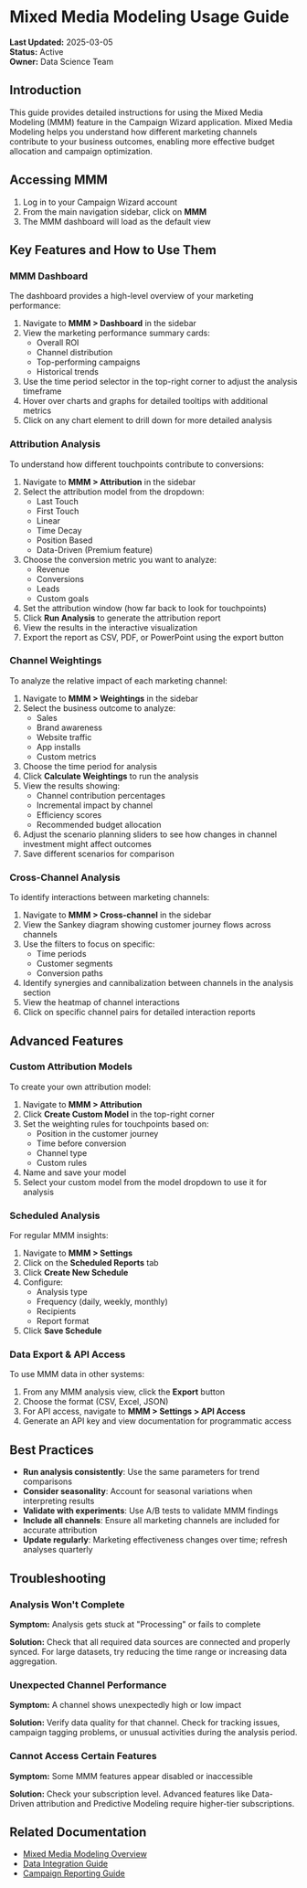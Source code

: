 # Mixed Media Modeling Usage Guide

**Last Updated:** 2025-03-05  
**Status:** Active  
**Owner:** Data Science Team

## Introduction

This guide provides detailed instructions for using the Mixed Media Modeling (MMM) feature in the Campaign Wizard application. Mixed Media Modeling helps you understand how different marketing channels contribute to your business outcomes, enabling more effective budget allocation and campaign optimization.

## Accessing MMM

1. Log in to your Campaign Wizard account
2. From the main navigation sidebar, click on **MMM**
3. The MMM dashboard will load as the default view

## Key Features and How to Use Them

### MMM Dashboard

The dashboard provides a high-level overview of your marketing performance:

1. Navigate to **MMM > Dashboard** in the sidebar
2. View the marketing performance summary cards:
   - Overall ROI
   - Channel distribution
   - Top-performing campaigns
   - Historical trends
3. Use the time period selector in the top-right corner to adjust the analysis timeframe
4. Hover over charts and graphs for detailed tooltips with additional metrics
5. Click on any chart element to drill down for more detailed analysis

### Attribution Analysis

To understand how different touchpoints contribute to conversions:

1. Navigate to **MMM > Attribution** in the sidebar
2. Select the attribution model from the dropdown:
   - Last Touch
   - First Touch
   - Linear
   - Time Decay
   - Position Based
   - Data-Driven (Premium feature)
3. Choose the conversion metric you want to analyze:
   - Revenue
   - Conversions
   - Leads
   - Custom goals
4. Set the attribution window (how far back to look for touchpoints)
5. Click **Run Analysis** to generate the attribution report
6. View the results in the interactive visualization
7. Export the report as CSV, PDF, or PowerPoint using the export button

### Channel Weightings

To analyze the relative impact of each marketing channel:

1. Navigate to **MMM > Weightings** in the sidebar
2. Select the business outcome to analyze:
   - Sales
   - Brand awareness
   - Website traffic
   - App installs
   - Custom metrics
3. Choose the time period for analysis
4. Click **Calculate Weightings** to run the analysis
5. View the results showing:
   - Channel contribution percentages
   - Incremental impact by channel
   - Efficiency scores
   - Recommended budget allocation
6. Adjust the scenario planning sliders to see how changes in channel investment might affect outcomes
7. Save different scenarios for comparison

### Cross-Channel Analysis

To identify interactions between marketing channels:

1. Navigate to **MMM > Cross-channel** in the sidebar
2. View the Sankey diagram showing customer journey flows across channels
3. Use the filters to focus on specific:
   - Time periods
   - Customer segments
   - Conversion paths
4. Identify synergies and cannibalization between channels in the analysis section
5. View the heatmap of channel interactions
6. Click on specific channel pairs for detailed interaction reports

## Advanced Features

### Custom Attribution Models

To create your own attribution model:

1. Navigate to **MMM > Attribution**
2. Click **Create Custom Model** in the top-right corner
3. Set the weighting rules for touchpoints based on:
   - Position in the customer journey
   - Time before conversion
   - Channel type
   - Custom rules
4. Name and save your model
5. Select your custom model from the model dropdown to use it for analysis

### Scheduled Analysis

For regular MMM insights:

1. Navigate to **MMM > Settings**
2. Click on the **Scheduled Reports** tab
3. Click **Create New Schedule**
4. Configure:
   - Analysis type
   - Frequency (daily, weekly, monthly)
   - Recipients
   - Report format
5. Click **Save Schedule**

### Data Export & API Access

To use MMM data in other systems:

1. From any MMM analysis view, click the **Export** button
2. Choose the format (CSV, Excel, JSON)
3. For API access, navigate to **MMM > Settings > API Access**
4. Generate an API key and view documentation for programmatic access

## Best Practices

- **Run analysis consistently**: Use the same parameters for trend comparisons
- **Consider seasonality**: Account for seasonal variations when interpreting results
- **Validate with experiments**: Use A/B tests to validate MMM findings
- **Include all channels**: Ensure all marketing channels are included for accurate attribution
- **Update regularly**: Marketing effectiveness changes over time; refresh analyses quarterly

## Troubleshooting

### Analysis Won't Complete

**Symptom:** Analysis gets stuck at "Processing" or fails to complete

**Solution:** Check that all required data sources are connected and properly synced. For large datasets, try reducing the time range or increasing data aggregation.

### Unexpected Channel Performance

**Symptom:** A channel shows unexpectedly high or low impact

**Solution:** Verify data quality for that channel. Check for tracking issues, campaign tagging problems, or unusual activities during the analysis period.

### Cannot Access Certain Features

**Symptom:** Some MMM features appear disabled or inaccessible

**Solution:** Check your subscription level. Advanced features like Data-Driven attribution and Predictive Modeling require higher-tier subscriptions.

## Related Documentation

- [Mixed Media Modeling Overview](./overview.md)
- [Data Integration Guide](../../features-backend/apis/overview.md)
- [Campaign Reporting Guide](../reports/usage.md) 